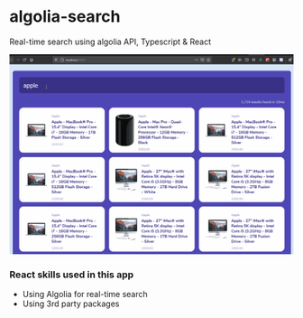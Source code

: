 # algolia-search
Real-time search using algolia API, Typescript &amp; React

![Alt Text](https://github.com/venky4c/algolia-search/blob/master/dist/src/Realtime-Search.gif)

### React skills used in this app

- Using Algolia for real-time search
- Using 3rd party packages














